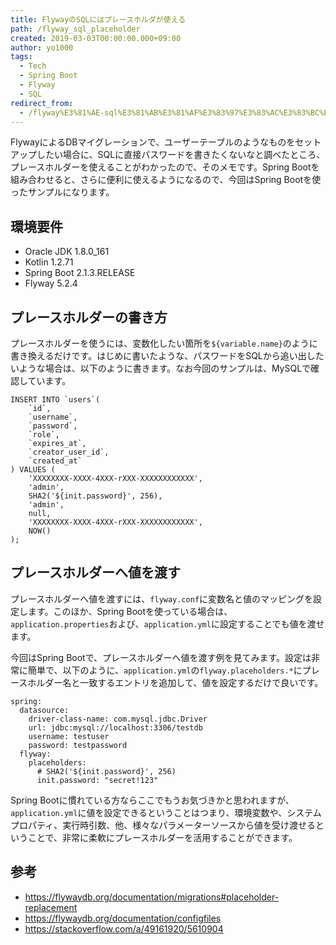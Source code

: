 ```yaml
---
title: FlywayのSQLにはプレースホルダが使える
path: /flyway_sql_placeholder
created: 2019-03-03T00:00:00.000+09:00
author: yo1000
tags:
  - Tech
  - Spring Boot
  - Flyway
  - SQL
redirect_from:
  - /flyway%E3%81%AE-sql%E3%81%AB%E3%81%AF%E3%83%97%E3%83%AC%E3%83%BC%E3%82%B9%E3%83%9B%E3%83%AB%E3%83%80%E3%81%8C%E4%BD%BF%E3%81%88%E3%82%8B
---
```


FlywayによるDBマイグレーションで、ユーザーテーブルのようなものをセットアップしたい場合に、SQLに直接パスワードを書きたくないなと調べたところ、プレースホルダーを使えることがわかったので、そのメモです。Spring Bootを組み合わせると、さらに便利に使えるようになるので、今回はSpring Bootを使ったサンプルになります。


## 環境要件
- Oracle JDK 1.8.0_161
- Kotlin 1.2.71
- Spring Boot 2.1.3.RELEASE
- Flyway 5.2.4


## プレースホルダーの書き方
プレースホルダーを使うには、変数化したい箇所を`${variable.name}`のように書き換えるだけです。はじめに書いたような、パスワードをSQLから追い出したいような場合は、以下のように書きます。なお今回のサンプルは、MySQLで確認しています。

```sql{numberLines:true}{12}
INSERT INTO `users`(
    `id`,
    `username`,
    `password`,
    `role`,
    `expires_at`,
    `creator_user_id`,
    `created_at`
) VALUES (
    'XXXXXXXX-XXXX-4XXX-rXXX-XXXXXXXXXXXX',
    'admin',
    SHA2('${init.password}', 256),
    'admin',
    null,
    'XXXXXXXX-XXXX-4XXX-rXXX-XXXXXXXXXXXX',
    NOW()
);
```


## プレースホルダーへ値を渡す
プレースホルダーへ値を渡すには、`flyway.conf`に変数名と値のマッピングを設定します。このほか、Spring Bootを使っている場合は、`application.properties`および、`application.yml`に設定することでも値を渡せます。

今回はSpring Bootで、プレースホルダーへ値を渡す例を見てみます。設定は非常に簡単で、以下のように、`application.yml`の`flyway.placeholders.*`にプレースホルダー名と一致するエントリを追加して、値を設定するだけで良いです。

```yaml{numberLines:true}{8-10}
spring:
  datasource:
    driver-class-name: com.mysql.jdbc.Driver
    url: jdbc:mysql://localhost:3306/testdb
    username: testuser
    password: testpassword
  flyway:
    placeholders:
      # SHA2('${init.password}', 256)
      init.password: "secret!123"
```

Spring Bootに慣れている方ならここでもうお気づきかと思われますが、`application.yml`に値を設定できるということはつまり、環境変数や、システムプロパティ、実行時引数、他、様々なパラメーターソースから値を受け渡せるということで、非常に柔軟にプレースホルダーを活用することができます。


## 参考
- https://flywaydb.org/documentation/migrations#placeholder-replacement
- https://flywaydb.org/documentation/configfiles
- https://stackoverflow.com/a/49161920/5610904
